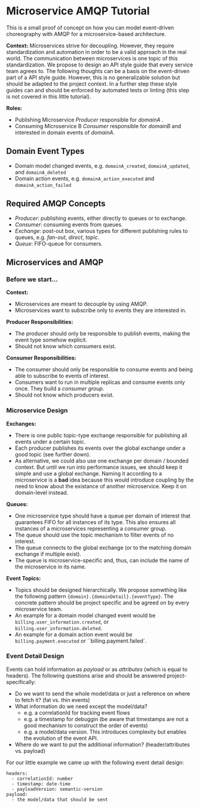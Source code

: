 # Microservice AMQP Tutorial

This is a small proof of concept on how you can model event-driven choreography with AMQP for a microservice-based architecture.

**Context:**
Microservices strive for decoupling. However, they require standardization and automation in order to be a valid approach in the real world. The communication between microservices is one topic of this standardization. We propose to design an API style guide that every service team agrees to. The following thoughts can be a basis on the event-driven part of a API style guide. However, this is no generalizable solution but should be adapted to the project context. In a further step these style guides can and should be enforced by automated tests or linting (this step is not covered in this little tutorial).

**Roles:**
* Publishing Microservice *Producer* responsible for *domainA* .
* Consuming Microservice B *Consumer* responsible for *domainB* and interested in domain events of *domainA*.

## Domain Event Types
* Domain model changed events, e.g. `domainA_created`, `domainA_updated`, and `domainA_deleted`
* Domain action events, e.g. `domainA_action_executed` and `domainA_action_failed`

## Required AMQP Concepts
* *Producer*: publishing events, either directly to queues or to exchange.
* *Consumer*: consuming events from queues.
* *Exchange*: post-out box, various types for different publishing rules to queues, e.g. *fan-out*, *direct*, *topic*.
* *Queue*: FIFO-queue for consumers.

## Microservices and AMQP

### Before we start...

**Context:**
* Microservices are meant to decouple by using AMQP.
* Microservices want to subscribe only to events they are interested in.

**Producer Responsibilities:**
* The producer should only be responsible to publish events, making the event type somehow explicit.
* Should not know which consumers exist.

**Consumer Responsibilities:**
* The consumer should only be responsible to consume events and being able to subscribe to events of interest.
* Consumers want to run in multiple replicas and consume events only once. They build a *consumer group*.
* Should not know which producers exist.

### Microservice Design

**Exchanges:**
* There is one public topic-type exchange responsible for publishing all events under a certain topic.
* Each producer publishes its events over the global exchange under a good topic (see further down).
* As alternative, we could also use one exchange per domain / bounded context. But until we run into performance issues, we should keep it simple and use a global exchange. Naming it according to a microservice is a **bad** idea because this would introduce coupling by the need to know about the existance of another microservice. Keep it on domain-level instead.

**Queues:**
* One microservice type should have a queue per domain of interest that guarantees FIFO for all instances of its type. This also ensures all instances of a microservices representing a consumer group.
* The queue should use the topic mechanism to filter events of no interest.
* The queue connects to the global exchange (or to the matching domain exchange if multiple exist).
* The queue is microservice-specific and, thus, can include the name of the microservice in its name. 

**Event Topics:**
* Topics should be designed hierarchically. We propose somwthing like the following pattern `{domain}.{domainDetail}.{eventType}`. The concrete pattern should be project specific and be agreed on by every microservice team.
* An example for a domain model changed event would be `billing.user_information.created`, or `billing.user_information.deleted`.
* An example for a domain action event would be `billing.payment.executed` or ``billing.payment.failed`.

### Event Detail Design

Events can hold information as *payload* or as *attributes* (which is equal to headers). The following questions arise and should be answered project-specifically:
* Do we want to send the whole model/data or just a reference on where to fetch it? (fat vs. thin events)
* What information do we need except the model/data?
  * e.g. a correlationId for tracking event flows
  * e.g. a timestamp for debuggin (be aware that timestamps are not a good mechanism to construct the order of events)
  * e.g. a model/data version. This introduces complexity but enables the evolution of the event API.
* Where do we want to put the additional information? (header/attributes vs. payload)

For our little example we came up with the following event detail design:
```
headers:
  - correlationId: number
  - timestamp: date-time
  - payloadVersion: semantic-version
payload:
  - the model/data that should be sent
```



